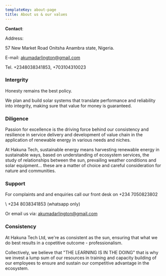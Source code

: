 ```yaml
---
templateKey: about-page
title: About us & our values
---
```

**Contact**:

Address: 

57 New Market Road Onitsha Anambra state, Nigeria. 

E-mail: akumadarlington@gmail.com 

Tel. +2348038341853,  +703104310023

### Intergrity

Honesty remains the best policy. 

We plan and build solar systems that translate performance and reliability into integrity, making sure that value for money is guaranteed.

### Diligence

Passion for excellence is the driving force behind our consistency and resilience in service delivery and development of value chain in the application of renewable energy in various needs and niches. 

At Hakuna Tech, sustainable energy  means harvesting renewable energy  in sustainable ways, based on understanding of ecosystem services, the study of relationships between the sun, prevailing weather conditions and solar equipment... these are a matter of choice and careful consideration for nature and communities.

### Support

For complaints and and enquiries call our front desk on +234 7050823802 

\    +234 8038341853 (whatsapp only) 

Or email us via: akumadarlington@gmail.com 

### Consistency

At Hakuna Tech Ltd,  we're as consistent as the sun, ensuring that what we do best results in a copetitive  outcome - professionalism. 

Collectively,  we believe that "THE LEARNING IS IN THE DOING" that  is why we invest a lump sum of our resources in training and capacity building of our  employees to ensure and sustain our competitive advantage in the ecosystem.
